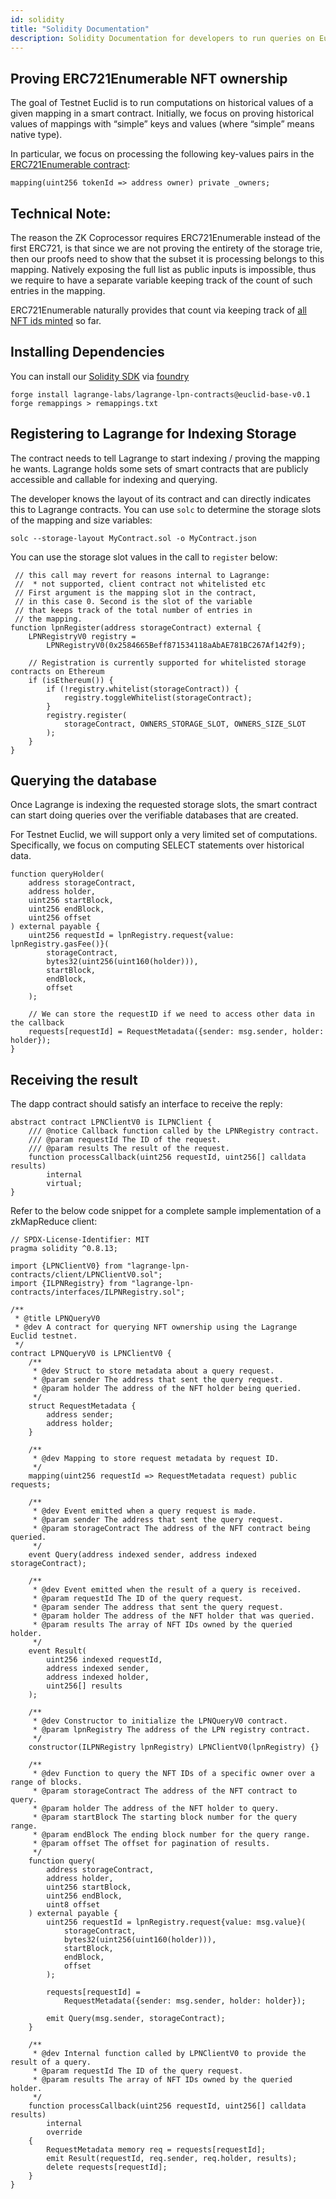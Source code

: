```yaml
---
id: solidity
title: "Solidity Documentation"
description: Solidity Documentation for developers to run queries on Euclid Testnet
---
```


## Proving ERC721Enumerable NFT ownership

The goal of Testnet Euclid is to run computations on historical values of a given mapping in a smart contract. Initially, we focus on proving historical values of mappings with “simple” keys and values (where “simple” means native type).

In particular, we focus on processing the following key-values pairs in the [ERC721Enumerable contract](https://github.com/OpenZeppelin/openzeppelin-contracts/blob/master/contracts/token/ERC721/ERC721.sol#L28):

```solidity
mapping(uint256 tokenId => address owner) private _owners;
```

## Technical Note:

The reason the ZK Coprocessor requires ERC721Enumerable instead of the first ERC721, is that since we are not proving the entirety of the storage trie, then our proofs need to show that the subset it is processing belongs to this mapping. Natively exposing the full list as public inputs is impossible, thus we require to have a separate variable keeping track of the count of such entries in the mapping.

ERC721Enumerable naturally provides that count via keeping track of [all NFT ids minted](https://github.com/OpenZeppelin/openzeppelin-contracts/blob/master/contracts/token/ERC721/extensions/ERC721Enumerable.sol#L21) so far.

## Installing Dependencies

You can install our [Solidity SDK](https://github.com/Lagrange-Labs/lagrange-lpn-contracts) via [foundry](https://github.com/foundry-rs/foundry)

```solidity
forge install lagrange-labs/lagrange-lpn-contracts@euclid-base-v0.1
forge remappings > remappings.txt
```

## Registering to Lagrange for Indexing Storage

The contract needs to tell Lagrange to start indexing / proving the mapping he wants. Lagrange holds some sets of smart contracts that are publicly accessible and callable for indexing and querying.

The developer knows the layout of its contract and can directly indicates this to Lagrange contracts. You can use `solc` to determine the storage slots of the mapping and size variables:

```solidity
solc --storage-layout MyContract.sol -o MyContract.json
```

You can use the storage slot values in the call to `register` below:

```solidity
 // this call may revert for reasons internal to Lagrange:
 //  * not supported, client contract not whitelisted etc
 // First argument is the mapping slot in the contract,
 // in this case 0. Second is the slot of the variable
 // that keeps track of the total number of entries in
 // the mapping.
function lpnRegister(address storageContract) external {
    LPNRegistryV0 registry =
        LPNRegistryV0(0x2584665Beff871534118aAbAE781BC267Af142f9);

    // Registration is currently supported for whitelisted storage contracts on Ethereum
    if (isEthereum()) {
        if (!registry.whitelist(storageContract)) {
            registry.toggleWhitelist(storageContract);
        }
        registry.register(
            storageContract, OWNERS_STORAGE_SLOT, OWNERS_SIZE_SLOT
        );
    }
}
```

## Querying the database

Once Lagrange is indexing the requested storage slots, the smart contract can start doing queries over the verifiable databases that are created.

For Testnet Euclid, we will support only a very limited set of computations. Specifically, we focus on computing SELECT statements over historical data.

```solidity
function queryHolder(
    address storageContract,
    address holder,
    uint256 startBlock,
    uint256 endBlock,
    uint256 offset
) external payable {
    uint256 requestId = lpnRegistry.request{value: lpnRegistry.gasFee()}(
        storageContract,
        bytes32(uint256(uint160(holder))),
        startBlock,
        endBlock,
        offset
    );

    // We can store the requestID if we need to access other data in the callback
    requests[requestId] = RequestMetadata({sender: msg.sender, holder: holder});
}
```

## Receiving the result

The dapp contract should satisfy an interface to receive the reply:

```solidity
abstract contract LPNClientV0 is ILPNClient {
    /// @notice Callback function called by the LPNRegistry contract.
    /// @param requestId The ID of the request.
    /// @param results The result of the request.
    function processCallback(uint256 requestId, uint256[] calldata results)
        internal
        virtual;
}
```

Refer to the below code snippet for a complete sample implementation of a zkMapReduce client:

```solidity
// SPDX-License-Identifier: MIT
pragma solidity ^0.8.13;

import {LPNClientV0} from "lagrange-lpn-contracts/client/LPNClientV0.sol";
import {ILPNRegistry} from "lagrange-lpn-contracts/interfaces/ILPNRegistry.sol";

/**
 * @title LPNQueryV0
 * @dev A contract for querying NFT ownership using the Lagrange Euclid testnet.
 */
contract LPNQueryV0 is LPNClientV0 {
    /**
     * @dev Struct to store metadata about a query request.
     * @param sender The address that sent the query request.
     * @param holder The address of the NFT holder being queried.
     */
    struct RequestMetadata {
        address sender;
        address holder;
    }

    /**
     * @dev Mapping to store request metadata by request ID.
     */
    mapping(uint256 requestId => RequestMetadata request) public requests;

    /**
     * @dev Event emitted when a query request is made.
     * @param sender The address that sent the query request.
     * @param storageContract The address of the NFT contract being queried.
     */
    event Query(address indexed sender, address indexed storageContract);

    /**
     * @dev Event emitted when the result of a query is received.
     * @param requestId The ID of the query request.
     * @param sender The address that sent the query request.
     * @param holder The address of the NFT holder that was queried.
     * @param results The array of NFT IDs owned by the queried holder.
     */
    event Result(
        uint256 indexed requestId,
        address indexed sender,
        address indexed holder,
        uint256[] results
    );

    /**
     * @dev Constructor to initialize the LPNQueryV0 contract.
     * @param lpnRegistry The address of the LPN registry contract.
     */
    constructor(ILPNRegistry lpnRegistry) LPNClientV0(lpnRegistry) {}

    /**
     * @dev Function to query the NFT IDs of a specific owner over a range of blocks.
     * @param storageContract The address of the NFT contract to query.
     * @param holder The address of the NFT holder to query.
     * @param startBlock The starting block number for the query range.
     * @param endBlock The ending block number for the query range.
     * @param offset The offset for pagination of results.
     */
    function query(
        address storageContract,
        address holder,
        uint256 startBlock,
        uint256 endBlock,
        uint8 offset
    ) external payable {
        uint256 requestId = lpnRegistry.request{value: msg.value}(
            storageContract,
            bytes32(uint256(uint160(holder))),
            startBlock,
            endBlock,
            offset
        );

        requests[requestId] =
            RequestMetadata({sender: msg.sender, holder: holder});

        emit Query(msg.sender, storageContract);
    }

    /**
     * @dev Internal function called by LPNClientV0 to provide the result of a query.
     * @param requestId The ID of the query request.
     * @param results The array of NFT IDs owned by the queried holder.
     */
    function processCallback(uint256 requestId, uint256[] calldata results)
        internal
        override
    {
        RequestMetadata memory req = requests[requestId];
        emit Result(requestId, req.sender, req.holder, results);
        delete requests[requestId];
    }
}
```
